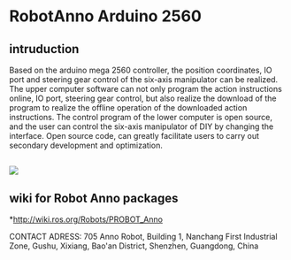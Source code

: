 # RobotAnno Arduino 2560
## intruduction
  Based on the arduino mega 2560 controller, the position coordinates, IO port and steering gear control of the six-axis manipulator can be realized. The upper computer software can not only program the action instructions online, IO port, steering gear control, but also realize the download of the program to realize the offline operation of the downloaded action instructions. The control program of the lower computer is open source, and the user can control the six-axis manipulator of DIY by changing the interface. Open source code, can greatly facilitate users to carry out secondary development and optimization.
## ![](https://github.com/qweasdzcx123/RobotAnno-Arduino2560-Controller/blob/master/picture/PROBOT_Anno.png)

## wiki for Robot Anno packages
*http://wiki.ros.org/Robots/PROBOT_Anno


CONTACT ADRESS:
705 Anno Robot, Building 1, Nanchang First Industrial Zone, Gushu, Xixiang, Bao'an District, Shenzhen, Guangdong, China
